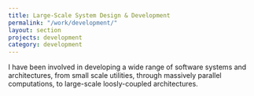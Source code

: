 ```yaml
---
title: Large-Scale System Design & Development
permalink: "/work/development/"
layout: section
projects: development
category: development
---
```


I have been involved in developing a wide range of software systems and architectures, from small scale utilities, through massively parallel computations, to large-scale loosly-coupled architectures.